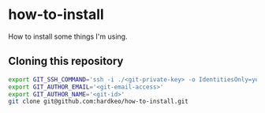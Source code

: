 # how-to-install
How to install some things I'm using.

## Cloning this repository
```bash
export GIT_SSH_COMMAND='ssh -i ./<git-private-key> -o IdentitiesOnly=yes'
export GIT_AUTHOR_EMAIL='<git-email-access>'
export GIT_AUTHOR_NAME='<git-id>'
git clone git@github.com:hardkeo/how-to-install.git
```